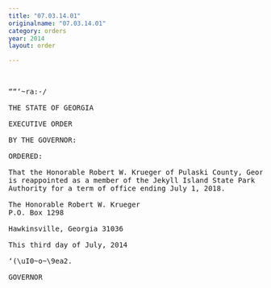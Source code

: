 ```yaml
---
title: "07.03.14.01"
originalname: "07.03.14.01"
category: orders
year: 2014
layout: order

---
```

<pre>
   

““‘~ra:-/

THE STATE OF GEORGIA

EXECUTIVE ORDER

BY THE GOVERNOR:

ORDERED:

That the Honorable Robert W. Krueger of Pulaski County, Georgia,
is reappointed as a member of the Jekyll Island State Park
Authority for a term of office ending July 1, 2018.

The Honorable Robert W. Krueger
P.O. Box 1298

Hawkinsville, Georgia 31036

This third day of July, 2014

‘(\uI0~o~\9ea2.

GOVERNOR

</pre>
